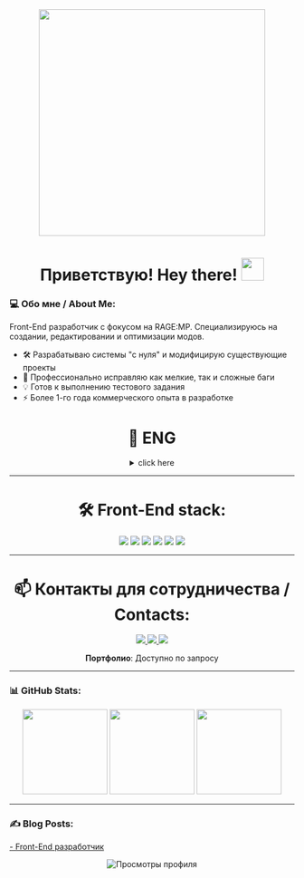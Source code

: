 <div align="center">
<img src="https://i.pinimg.com/736x/29/49/f3/2949f33d8802351a848f6c413a6049f0.jpg" width="400"/>
</div>


<h1 align="center">
  Приветствую! Hey there! 
  <img src="https://media.giphy.com/media/hvRJCLFzcasrR4ia7z/giphy.gif" width="40"/>
</h1>



### 💻 Обо мне / About Me:

Front-End разработчик с фокусом на RAGE:MP. Специализируюсь на создании, редактировании и оптимизации модов.

- 🛠️ Разрабатываю системы "с нуля" и модифицирую существующие проекты
- 🐛 Профессионально исправляю как мелкие, так и сложные баги
- 💡 Готов к выполнению тестового задания
- ⚡ Более 1-го года коммерческого опыта в разработке


<h1 align="center">
  📁 ENG 
</h1>

<details>
  <summary align="center">click here</summary>
  Front-End developer with a focus on RAGE:MP. Specializes in creating, editing and optimizing mods.
  
  - 🛠️ I develop systems from scratch and modify existing projects
  - 🐛 I professionally fix both minor and complex bugs
  - 💡 Ready to perform a test task
  - ⚡ 2 years of commercial experience in development
</details>

---
<h1 align="center">
  🛠️ Front-End stack: 
</h1>

<div align="center">
  <img src="https://img.shields.io/badge/JavaScript-F7DF1E?style=for-the-badge&logo=javascript&logoColor=black"/>
  <img src="https://img.shields.io/badge/Vue%20js-35495E?style=for-the-badge&logo=vuedotjs&logoColor=4FC08D"/>
  <img src="https://img.shields.io/badge/HTML5-E34F26?style=for-the-badge&logo=html5&logoColor=white"/>
  <img src="https://img.shields.io/badge/CSS3-1572B6?style=for-the-badge&logo=css3&logoColor=white"/>
  <img src="https://img.shields.io/badge/Sass-CC6699?style=for-the-badge&logo=sass&logoColor=white"/>
  <img src="https://img.shields.io/badge/RAGE:MP API-FF0000?style=for-the-badge"/>
</div>

---

<h1 align="center">
  📫 Контакты для сотрудничества / Contacts:
</h1>

  <div align="center">
    <a href="https://ragemp.pro/members/derrsak.25492/">
      <img src="https://img.shields.io/badge/RAGE:MP Forum-FF0000?style=for-the-badge&logo=gamejolt&logoColor=white"/>
    </a>
    <a href="https://t.me/derrsak">
      <img src="https://img.shields.io/badge/Telegram-2CA5E0?style=for-the-badge&logo=telegram&logoColor=white"/>
    </a>
    <a href="">
      <img src="https://img.shields.io/badge/derrsak-7289DA?style=for-the-badge&logo=discord&logoColor=white"/>
    </a>

 **Портфолио**: Доступно по запросу
    
  </div>

---

### 📊 GitHub Stats:
<div align="center">
  <img src="https://github-readme-stats.vercel.app/api?username=shark4jk&theme=slateorange&hide_border=false&include_all_commits=true&count_private=false" height="150" alt=""/>
  <img src="https://github-readme-streak-stats.herokuapp.com/?user=shark4jk&theme=slateorange&hide_border=false" height="150" alt=""/>
  <img src="https://github-readme-stats.vercel.app/api/top-langs/?username=shark4jk&theme=slateorange&hide_border=false&include_all_commits=true&count_private=false&layout=compact" height="150" alt=""/>
</div>

---

### :writing_hand: Blog Posts:


<p>
  <a href="https://ragemp.pro/threads/front-end-razrabotchik.13399/">
    - Front-End разработчик
  </a>
</p>


<p align="center">
  <img src="https://komarev.com/ghpvc/?username=shark4jk&style=flat-square&color=blue" alt="Просмотры профиля"/>
</p>
